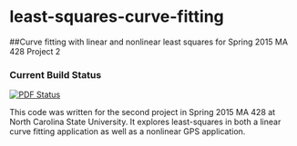 # least-squares-curve-fitting
##Curve fitting with linear and nonlinear least squares for Spring 2015 MA 428 Project 2

### Current Build Status
[![PDF Status](https://www.sharelatex.com/github/repos/danielunderwood/least-squares-curve-fitting/builds/latest/badge.svg)](https://www.sharelatex.com/github/repos/danielunderwood/least-squares-curve-fitting/builds/latest/output.pdf)

This code was written for the second project in Spring 2015 MA 428 at North Carolina State University. It explores least-squares in both a linear curve fitting application as well as a nonlinear GPS application.
